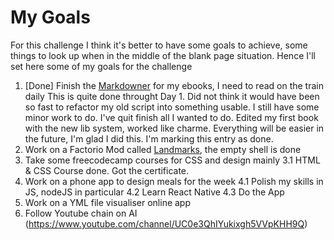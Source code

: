 # My Goals

For this challenge I think it's better to have some goals to achieve, some things to look up when in the middle of
the blank page situation. Hence I'll set here some of my goals for the challenge

1. [Done] Finish the [Markdowner](https://github.com/Tarrke/wxw-markdowner) for my ebooks, I need to read on the train daily
  This is quite done throught Day 1. Did not think it would have been so fast to refactor my old script into something usable. I still have some minor work to do. I've quit finish all I wanted to do. Edited my first book with the new lib system, worked like charme. Everything will be easier in the future, I'm glad I did this. I'm marking this entry as done.
2. Work on a Factorio Mod called [Landmarks](https://github.com/Tarrke/factorio-landmarks), the empty shell is done
3. Take some freecodecamp courses for CSS and design mainly
  3.1 HTML & CSS Course done. Got the certificate.
4. Work on a phone app to design meals for the week
  4.1 Polish my skills in JS, nodeJS in particular
  4.2 Learn React Native
  4.3 Do the App
5. Work on a YML file visualiser online app
6. Follow Youtube chain on AI (https://www.youtube.com/channel/UC0e3QhIYukixgh5VVpKHH9Q)
